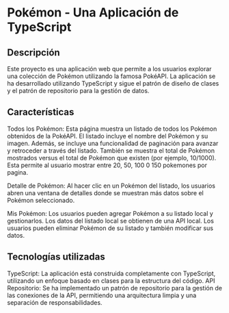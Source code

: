 # Pokémon - Una Aplicación de TypeScript

<!-- ![Logo Pokémon](pokemon-logo.svg) -->

## Descripción

Este proyecto es una aplicación web que permite a los usuarios explorar una colección de Pokémon utilizando la famosa PokéAPI. La aplicación se ha desarrollado utilizando TypeScript y sigue el patrón de diseño de clases y el patrón de repositorio para la gestión de datos.

## Características

Todos los Pokémon: Esta página muestra un listado de todos los Pokémon obtenidos de la PokéAPI. El listado incluye el nombre del Pokémon y su imagen. Además, se incluye una funcionalidad de paginación para avanzar y retroceder a través del listado. También se muestra el total de Pokémon mostrados versus el total de Pokémon que existen (por ejemplo, 10/1000). Esta permite al usuario mostrar entre 20, 50, 100 0 150 pokemones por pagina.

Detalle de Pokémon: Al hacer clic en un Pokémon del listado, los usuarios abren una ventana de detalles donde se muestran más datos sobre el Pokémon seleccionado.

Mis Pokémon: Los usuarios pueden agregar Pokémon a su listado local y gestionarlos. Los datos del listado local se obtienen de una API local. Los usuarios pueden eliminar Pokémon de su listado y también modificar sus datos.

## Tecnologías utilizadas

TypeScript: La aplicación está construida completamente con TypeScript, utilizando un enfoque basado en clases para la estructura del código.
API Repositorio: Se ha implementado un patrón de repositorio para la gestión de las conexiones de la API, permitiendo una arquitectura limpia y una separación de responsabilidades.
